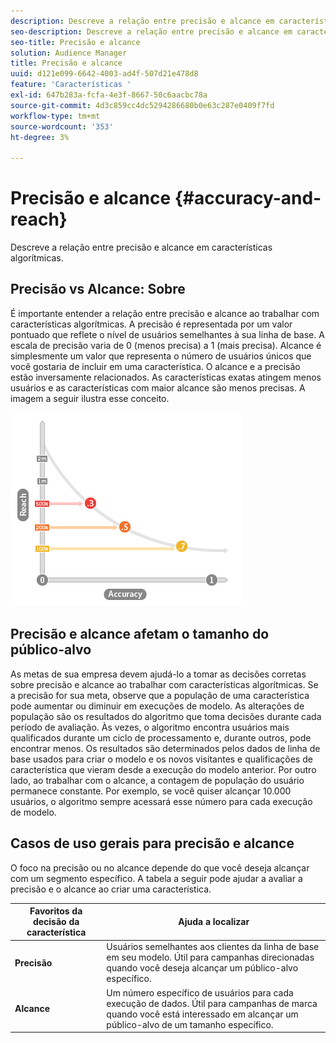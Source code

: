 ```yaml
---
description: Descreve a relação entre precisão e alcance em características algorítmicas.
seo-description: Descreve a relação entre precisão e alcance em características algorítmicas.
seo-title: Precisão e alcance
solution: Audience Manager
title: Precisão e alcance
uuid: d121e099-6642-4003-ad4f-507d21e478d8
feature: 'Características '
exl-id: 647b283a-fcfa-4e3f-8667-50c6aacbc78a
source-git-commit: 4d3c859cc4dc5294286680b0e63c287e0409f7fd
workflow-type: tm+mt
source-wordcount: '353'
ht-degree: 3%

---
```


# Precisão e alcance {#accuracy-and-reach}

Descreve a relação entre precisão e alcance em características algorítmicas.

<!-- c_accuracy_reach.xml -->

## Precisão vs Alcance: Sobre

É importante entender a relação entre precisão e alcance ao trabalhar com características algorítmicas. A precisão é representada por um valor pontuado que reflete o nível de usuários semelhantes à sua linha de base. A escala de precisão varia de 0 (menos precisa) a 1 (mais precisa). Alcance é simplesmente um valor que representa o número de usuários únicos que você gostaria de incluir em uma característica. O alcance e a precisão estão inversamente relacionados. As características exatas atingem menos usuários e as características com maior alcance são menos precisas. A imagem a seguir ilustra esse conceito.

![](assets/Reach_v_Accuracy.png)

## Precisão e alcance afetam o tamanho do público-alvo

As metas de sua empresa devem ajudá-lo a tomar as decisões corretas sobre precisão e alcance ao trabalhar com características algorítmicas. Se a precisão for sua meta, observe que a população de uma característica pode aumentar ou diminuir em execuções de modelo. As alterações de população são os resultados do algoritmo que toma decisões durante cada período de avaliação. Às vezes, o algoritmo encontra usuários mais qualificados durante um ciclo de processamento e, durante outros, pode encontrar menos. Os resultados são determinados pelos dados de linha de base usados para criar o modelo e os novos visitantes e qualificações de característica que vieram desde a execução do modelo anterior. Por outro lado, ao trabalhar com o alcance, a contagem de população do usuário permanece constante. Por exemplo, se você quiser alcançar 10.000 usuários, o algoritmo sempre acessará esse número para cada execução de modelo.

## Casos de uso gerais para precisão e alcance

O foco na precisão ou no alcance depende do que você deseja alcançar com um segmento específico. A tabela a seguir pode ajudar a avaliar a precisão e o alcance ao criar uma característica.

| Favoritos da decisão da característica | Ajuda a localizar |
|---|---|
| **Precisão** | Usuários semelhantes aos clientes da linha de base em seu modelo. Útil para campanhas direcionadas quando você deseja alcançar um público-alvo específico. |
| **Alcance** | Um número específico de usuários para cada execução de dados. Útil para campanhas de marca quando você está interessado em alcançar um público-alvo de um tamanho específico. |
